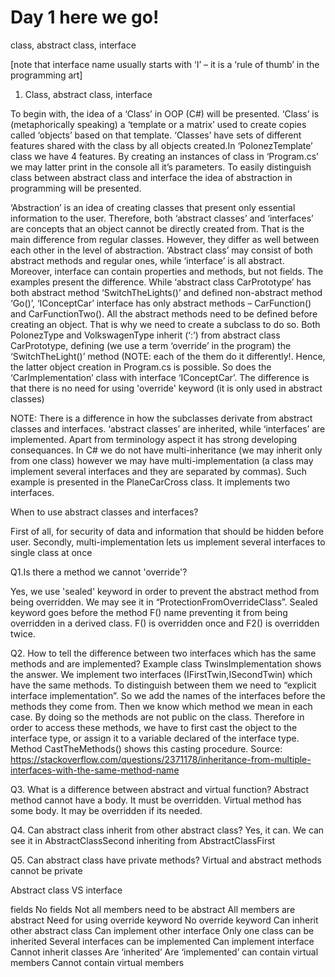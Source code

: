 # Day 1 here we go!
class, abstract class, interface 

 [note that interface name usually starts with ‘I’ – it is a ‘rule of thumb’ in the programming art]
 
1. Class, abstract class, interface

To begin with, the idea of a ‘Class’ in OOP (C#) will be presented. ‘Class’ is (metaphorically speaking) a ‘template or a matrix’ used to create copies called ‘objects’ based on that template. ‘Classes’ have sets of different features shared with the class by all objects created.In ‘PolonezTemplate’ class we have 4 features. By creating an instances of class in ‘Program.cs’ we may latter print in the console all it’s parameters. To easily distinguish class between abstract class and interface the idea of abstraction in programming will be presented. 

‘Abstraction’ is an idea of creating classes that present only essential information to the user. Therefore, both ‘abstract classes’ and ‘interfaces’ are concepts that an object cannot be directly created from. That is the main difference from regular classes. However, they differ as well between each other in the level of abstraction. ‘Abstract class’ may consist of both abstract methods and regular ones, while ‘interface’ is all abstract. Moreover, interface can contain properties and methods, but not fields.
The examples present the difference. While ‘abstract class CarPrototype’ has both abstract method ‘SwitchTheLights()’ and defined non-abstract method ‘Go()’, ‘IConceptCar’ interface has only abstract methods – CarFunction() and CarFunctionTwo(). All the abstract methods need to be defined before creating an object. That is why we need to create a subclass to do so.
Both PolonezType and VolkswagenType inherit (‘:’) from abstract class CarPrototype, defining (we use a term ‘override’ in the program) the ‘SwitchTheLight()’ method (NOTE: each of the them do it differently!. Hence, the latter object creation in Program.cs is possible. So does the ‘CarImplementation’ class with interface ‘IConceptCar’. The difference is that there is no need for using 'override' keyword (it is only used in abstract classes)

NOTE: There is a difference in how the subclasses derivate from abstract classes and interfaces. ‘abstract classes’ are inherited, while ‘interfaces’ are implemented. Apart from terminology aspect it has strong developing consequances. In C# we do not have multi-inheritance (we may inherit only from one class) however we may have multi-implementation (a class may implement several interfaces and they are separated by commas). Such example is presented in the PlaneCarCross class. It implements two interfaces.

When to use abstract classes and interfaces?

First of all, for security of data and information that should be hidden before user. Secondly, multi-implementation lets us implement several interfaces to single class at once

Q1.Is there a method we cannot 'override'?

Yes, we use 'sealed' keyword in order to prevent the abstract method from being overridden. We may see it in “ProtectionFromOverrideClass”. Sealed keyword goes before the method F() name preventing it from being overridden in a derived class. F() is overridden once and F2() is overridden twice.

Q2. How to tell the difference between two interfaces which has the same methods and are implemented?
Example class TwinsImplementation shows the answer. We implement two interfaces (IFirstTwin,ISecondTwin) which have the same methods. To distinguish between them we need to “explicit interface implementation”. So we add the names of the interfaces before the methods they come from. Then we know which method we mean in each case. By doing so the methods are not public on the class. Therefore in order to access these methods, we have to first cast the object to the interface type, or assign it to a variable declared of the interface type. Method CastTheMethods() shows this casting procedure. 
Source: https://stackoverflow.com/questions/2371178/inheritance-from-multiple-interfaces-with-the-same-method-name

Q3. What is a difference between abstract and virtual function?
Abstract method cannot have a body. It must be overridden. Virtual method has some body. It may be overridden if its needed.

Q4. Can abstract class inherit from other abstract class?
Yes, it can. We can see it in AbstractClassSecond inheriting from AbstractClassFirst

Q5. Can abstract class have private methods?
Virtual and abstract methods cannot be private

Abstract class                       VS                      	  interface

fields	                                                         No fields
Not all members need to be abstract	                            All members are abstract
Need for using override keyword	                                No override keyword
Can inherit other abstract class	                               Can implement other interface
Only one class can be inherited	                                Several interfaces can be implemented
Can implement interface	                                        Cannot inherit classes
Are ‘inherited’	                                                Are ‘implemented’
can contain virtual members                                     Cannot contain virtual members
